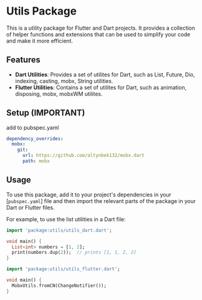 # Utils Package

This is a utility package for Flutter and Dart projects. It provides a collection of helper functions and extensions that can be used to simplify your code and make it more efficient.

## Features

- **Dart Utilities**: Provides a set of utilites for Dart, such as List, Future, Dio, indexing, casting, mobx, String utilities.
- **Flutter Utilities**: Contains a set of utilites for Dart, such as animation, disposing, mobx, mobxWM utilites.

## Setup (**IMPORTANT**)

add to pubspec.yaml

```yaml
dependency_overrides:
  mobx:
    git:
      url: https://github.com/altynbek132/mobx.dart
      path: mobx
```

## Usage

To use this package, add it to your project's dependencies in your [`pubspec.yaml`] file and then import the relevant parts of the package in your Dart or Flutter files.

For example, to use the list utilities in a Dart file:

```dart
import 'package:utils/utils_dart.dart';

void main() {
  List<int> numbers = [1, 2];
  print(numbers.dup(2));  // prints [1, 1, 2, 2]
}
```

```dart
import 'package:utils/utils_flutter.dart';

void main() {
  MobxUtils.fromCN(ChangeNotifier());
}
```
